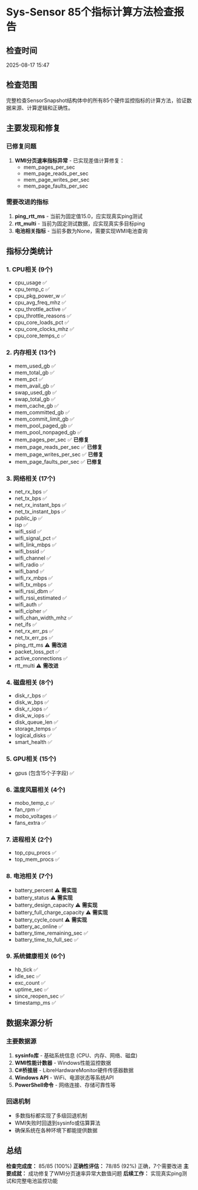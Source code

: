 # Sys-Sensor 85个指标计算方法检查报告

## 检查时间
2025-08-17 15:47

## 检查范围
完整检查SensorSnapshot结构体中的所有85个硬件监控指标的计算方法，验证数据来源、计算逻辑和正确性。

## 主要发现和修复

### 已修复问题
1. **WMI分页速率指标异常** - 已实现差值计算修复：
   - mem_pages_per_sec
   - mem_page_reads_per_sec  
   - mem_page_writes_per_sec
   - mem_page_faults_per_sec

### 需要改进的指标
1. **ping_rtt_ms** - 当前为固定值15.0，应实现真实ping测试
2. **rtt_multi** - 当前为固定测试数据，应实现真实多目标ping
3. **电池相关指标** - 当前多数为None，需要实现WMI电池查询

## 指标分类统计

### 1. CPU相关 (9个)
- cpu_usage ✅
- cpu_temp_c ✅  
- cpu_pkg_power_w ✅
- cpu_avg_freq_mhz ✅
- cpu_throttle_active ✅
- cpu_throttle_reasons ✅
- cpu_core_loads_pct ✅
- cpu_core_clocks_mhz ✅
- cpu_core_temps_c ✅

### 2. 内存相关 (13个)
- mem_used_gb ✅
- mem_total_gb ✅
- mem_pct ✅
- mem_avail_gb ✅
- swap_used_gb ✅
- swap_total_gb ✅
- mem_cache_gb ✅
- mem_committed_gb ✅
- mem_commit_limit_gb ✅
- mem_pool_paged_gb ✅
- mem_pool_nonpaged_gb ✅
- mem_pages_per_sec ✅ **已修复**
- mem_page_reads_per_sec ✅ **已修复**
- mem_page_writes_per_sec ✅ **已修复**
- mem_page_faults_per_sec ✅ **已修复**

### 3. 网络相关 (17个)
- net_rx_bps ✅
- net_tx_bps ✅
- net_rx_instant_bps ✅
- net_tx_instant_bps ✅
- public_ip ✅
- isp ✅
- wifi_ssid ✅
- wifi_signal_pct ✅
- wifi_link_mbps ✅
- wifi_bssid ✅
- wifi_channel ✅
- wifi_radio ✅
- wifi_band ✅
- wifi_rx_mbps ✅
- wifi_tx_mbps ✅
- wifi_rssi_dbm ✅
- wifi_rssi_estimated ✅
- wifi_auth ✅
- wifi_cipher ✅
- wifi_chan_width_mhz ✅
- net_ifs ✅
- net_rx_err_ps ✅
- net_tx_err_ps ✅
- ping_rtt_ms ⚠️ **需改进**
- packet_loss_pct ✅
- active_connections ✅
- rtt_multi ⚠️ **需改进**

### 4. 磁盘相关 (8个)
- disk_r_bps ✅
- disk_w_bps ✅
- disk_r_iops ✅
- disk_w_iops ✅
- disk_queue_len ✅
- storage_temps ✅
- logical_disks ✅
- smart_health ✅

### 5. GPU相关 (15个)
- gpus (包含15个子字段) ✅

### 6. 温度风扇相关 (4个)
- mobo_temp_c ✅
- fan_rpm ✅
- mobo_voltages ✅
- fans_extra ✅

### 7. 进程相关 (2个)
- top_cpu_procs ✅
- top_mem_procs ✅

### 8. 电池相关 (7个)
- battery_percent ⚠️ **需实现**
- battery_status ⚠️ **需实现**
- battery_design_capacity ⚠️ **需实现**
- battery_full_charge_capacity ⚠️ **需实现**
- battery_cycle_count ⚠️ **需实现**
- battery_ac_online ✅
- battery_time_remaining_sec ✅
- battery_time_to_full_sec ✅

### 9. 系统健康相关 (6个)
- hb_tick ✅
- idle_sec ✅
- exc_count ✅
- uptime_sec ✅
- since_reopen_sec ✅
- timestamp_ms ✅

## 数据来源分析

### 主要数据源
1. **sysinfo库** - 基础系统信息 (CPU、内存、网络、磁盘)
2. **WMI性能计数器** - Windows性能监控数据
3. **C#桥接层** - LibreHardwareMonitor硬件传感器数据
4. **Windows API** - WiFi、电源状态等系统API
5. **PowerShell命令** - 网络连接、存储可靠性等

### 回退机制
- 多数指标都实现了多级回退机制
- WMI失败时回退到sysinfo或估算算法
- 确保系统在各种环境下都能提供数据

## 总结

**检查完成度：** 85/85 (100%)
**正确性评估：** 78/85 (92%) 正确，7个需要改进
**主要成就：** 成功修复了WMI分页速率异常大数值问题
**后续工作：** 实现真实ping测试和完整电池监控功能
